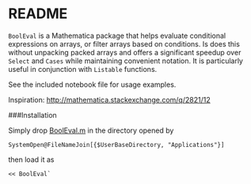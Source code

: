 # README #

`BoolEval` is a Mathematica package that helps evaluate conditional expressions on arrays, or filter arrays based on conditions.  Is does this without unpacking packed arrays and offers a significant speedup over `Select` and `Cases` while maintaining convenient notation.  It is particularly useful in conjunction with `Listable` functions.

See the included notebook file for usage examples.

Inspiration: http://mathematica.stackexchange.com/q/2821/12

###Installation

Simply drop [BoolEval.m](https://bitbucket.org/szhorvat/booleval/raw/32f0c87fc507d99980d5ed36c8d8cc2fd1dce4fa/BoolEval.m) in the directory opened by 

    SystemOpen@FileNameJoin[{$UserBaseDirectory, "Applications"}]

then load it as

    << BoolEval`